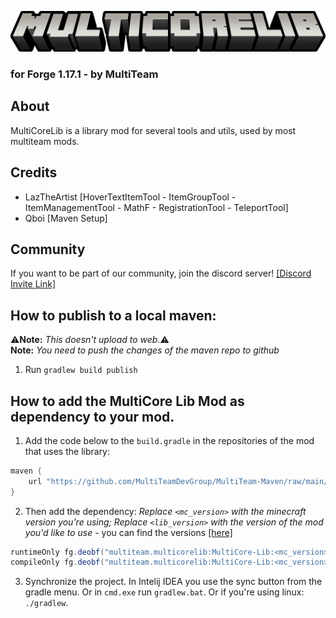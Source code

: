 
![Arcadia Logo](https://raw.githubusercontent.com/MultiTeamDevGroup/MultiCore-Lib/main/src/main/resources/multicore_lib_logo.png)
### for Forge 1.17.1 - by MultiTeam

## About
MultiCoreLib is a library mod for several tools and utils, used by most multiteam mods.

## Credits
- LazTheArtist [HoverTextItemTool - ItemGroupTool - ItemManagementTool - MathF - RegistrationTool - TeleportTool]
- Qboi [Maven Setup]
  
## Community
If you want to be part of our community, join the discord server!
[[Discord Invite Link]](https://discord.gg/rudHdrJ)

## How to publish to a local maven:
:warning:**Note:** *This doesn't upload to web.*:warning:  
**Note:** *You need to push the changes of the maven repo to github*
1. Run  `gradlew build publish`  

## How to add the MultiCore Lib Mod as dependency to your mod.
1. Add the code below to the `build.gradle` in the repositories of the mod that uses the library:  
```gradle
maven {
    url "https://github.com/MultiTeamDevGroup/MultiTeam-Maven/raw/main/"
}
```
2. Then add the dependency: *Replace `<mc_version>` with the minecraft version you're using; Replace `<lib_version>` with the version of the mod you'd like to use* - you can find the versions [[here]](https://github.com/MultiTeamDevGroup/MultiTeam-Maven/tree/main/multiteam/multicorelib/MultiCore-Lib)
```gradle
runtimeOnly fg.deobf("multiteam.multicorelib:MultiCore-Lib:<mc_version>-<lib_version>")
compileOnly fg.deobf("multiteam.multicorelib:MultiCore-Lib:<mc_version>-<lib_version>")
```
3. Synchronize the project. In Intelij IDEA you use the sync button from the gradle menu. Or in `cmd.exe` run `gradlew.bat`. Or if you're using linux: `./gradlew`.
